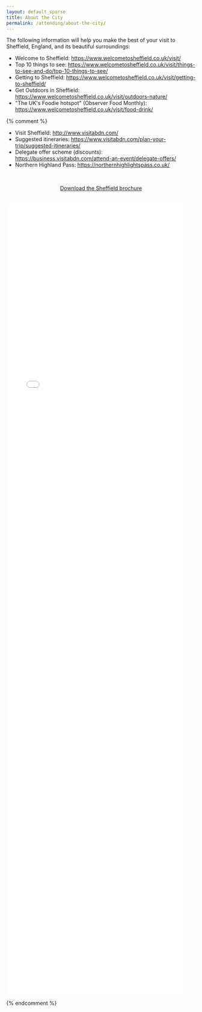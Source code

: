 ```yaml
---
layout: default_sparse
title: About the City
permalink: /attending/about-the-city/
---
```





The following information will help you make the best of your visit to Sheffield, England, and its beautiful surroundings:

- Welcome to Sheffield: <https://www.welcometosheffield.co.uk/visit/>
- Top 10 things to see: <https://www.welcometosheffield.co.uk/visit/things-to-see-and-do/top-10-things-to-see/>
- Getting to Sheffield: <https://www.welcometosheffield.co.uk/visit/getting-to-sheffield/>
- Get Outdoors in Sheffield: <https://www.welcometosheffield.co.uk/visit/outdoors-nature/>
- "The UK's Foodie hotspot" (Observer Food Monthly): <https://www.welcometosheffield.co.uk/visit/food-drink/>
 

{% comment %} 

- Visit Sheffield: <http://www.visitabdn.com/>
- Suggested itineraries: <https://www.visitabdn.com/plan-your-trip/suggested-itineraries/>
- Delegate offer scheme (discounts): <https://business.visitabdn.com/attend-an-event/delegate-offers/>
- Northern Highland Pass: <https://northernhighlightspass.co.uk/>

<br>

<div class="row no-gutters pt-0 d-xs-block {%comment%}d-xl-none{%endcomment%}">
	<div class="mb-1 pl-2 pr-2 mx-auto mx-sm-left col-xs-auto">
		<p style="text-align: center;"><a class="btn btn-primary" role="button" href="../../files/aberdeen_brochure.pdf">Download the Sheffield brochure</a></p>
	</div>
</div>

<br>

<embed src="../../files/aberdeen_brochure.pdf" width="95%" height="2100px" />

{% endcomment %} 
